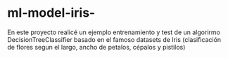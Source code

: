 # ml-model-iris-
En este proyecto realicé un ejemplo entrenamiento y test de un algorirmo DecisionTreeClassifier basado en el famoso datasets de Iris (clasificación de flores segun el largo, ancho de petalos, 
cépalos y pistilos)
